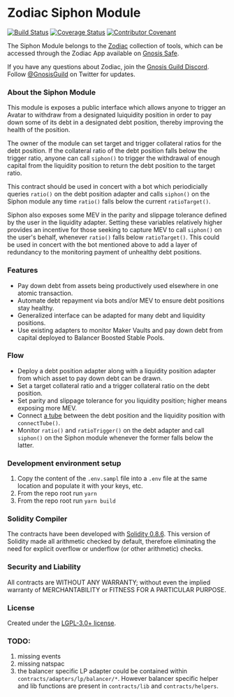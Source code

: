 # Zodiac Siphon Module

[![Build Status](https://github.com/gnosis/zodiac-module-siphon/actions/workflows/ci.yml/badge.svg)](https://github.com/gnosis/zodiac-module-siphon/actions/workflows/ci.yml)
[![Coverage Status](https://coveralls.io/repos/github/gnosis/zodiac-module-siphon/badge.svg?branch=main)](https://coveralls.io/github/gnosis/zodiac-module-siphon)
[![Contributor Covenant](https://img.shields.io/badge/Contributor%20Covenant-2.1-4baaaa.svg)](https://github.com/gnosis/CODE_OF_CONDUCT)

The Siphon Module belongs to the [Zodiac](https://github.com/gnosis/zodiac) collection of tools, which can be accessed through the Zodiac App available on [Gnosis Safe](https://gnosis-safe.io/).

If you have any questions about Zodiac, join the [Gnosis Guild Discord](https://discord.gg/wwmBWTgyEq). Follow [@GnosisGuild](https://twitter.com/gnosisguild) on Twitter for updates.

### About the Siphon Module

This module is exposes a public interface which allows anyone to trigger an Avatar to withdraw from a designated luiquidity position in order to pay down some of its debt in a designated debt position, thereby improving the health of the position.

The owner of the module can set target and trigger collateral ratios for the debt position. If the collateral ratio of the debt position falls below the trigger ratio, anyone can call `siphon()` to trigger the withdrawal of enough capital from the liquidity position to return the debt position to the target ratio.

This contract should be used in concert with a bot which periodicially queries `ratio()` on the debt position adapter and calls `siphon()` on the Siphon module any time `ratio()` falls below the current `ratioTarget()`.

Siphon also exposes some MEV in the parity and slippage tolerance defined by the user in the liquidity adapter. Setting these variables relatively higher provides an incentive for those seeking to capture MEV to call `siphon()` on the user's behalf, whenever `ratio()` falls below `ratioTarget()`. This could be used in concert with the bot mentioned above to add a layer of redundancy to the monitoring payment of unhealthy debt positions.

### Features

- Pay down debt from assets being productively used elsewhere in one atomic transaction.
- Automate debt repayment via bots and/or MEV to ensure debt positions stay healthy.
- Generalized interface can be adapted for many debt and liquidity positions.
- Use existing adapters to monitor Maker Vaults and pay down debt from capital deployed to Balancer Boosted Stable Pools.

### Flow

- Deploy a debt position adapter along with a liquidity position adapter from which asset to pay down debt can be drawn.
- Set a target collateral ratio and a trigger collateral ratio on the debt position.
- Set parity and slippage tolerance for you liquidity position; higher means exposing more MEV.
- Connect [a tube](https://youtu.be/WqWuwZElgDg) between the debt position and the liquidity position with `connectTube()`.
- Monitor `ratio()` and `ratioTrigger()` on the debt adapter and call `siphon()` on the Siphon module whenever the former falls below the latter.

### Development environment setup

1. Copy the content of the `.env.sampl` file into a `.env` file at the same location and populate it with your keys, etc.
2. From the repo root run `yarn`
3. From the repo root run `yarn build`

### Solidity Compiler

The contracts have been developed with [Solidity 0.8.6](https://github.com/ethereum/solidity/releases/tag/v0.8.6). This version of Solidity made all arithmetic checked by default, therefore eliminating the need for explicit overflow or underflow (or other arithmetic) checks.

### Security and Liability

All contracts are WITHOUT ANY WARRANTY; without even the implied warranty of MERCHANTABILITY or FITNESS FOR A PARTICULAR PURPOSE.

### License

Created under the [LGPL-3.0+ license](LICENSE).

### TODO:

1. missing events
2. missing natspac
3. the balancer specific LP adapter could be contained within `contracts/adapters/lp/balancer/*`. However balancer specific helper and lib functions are present in `contracts/lib` and `contracts/helpers`.

